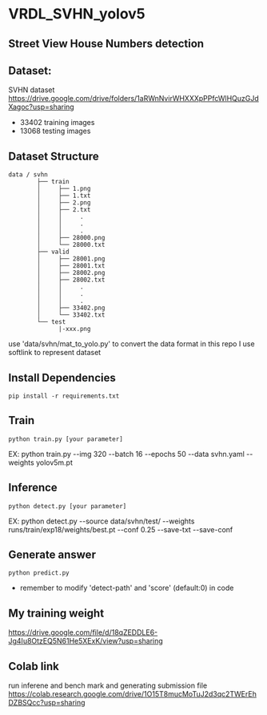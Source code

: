 # VRDL_SVHN_yolov5
## Street View House Numbers detection

## Dataset:
SVHN dataset  
https://drive.google.com/drive/folders/1aRWnNvirWHXXXpPPfcWlHQuzGJdXagoc?usp=sharing
 - 33402 training images
 - 13068 testing images 

## Dataset Structure
```
data / svhn
        ├── train
        │     ├── 1.png
        │     ├── 1.txt
        │     ├── 2.png
        │     ├── 2.txt
        │     │     .
        │     │     .
        │     │     .
        │     ├── 28000.png
        │     └── 28000.txt
        ├── valid
        │     ├── 28001.png
        │     ├── 28001.txt
        │     ├── 28002.png
        │     ├── 28002.txt
        │     │     .
        │     │     .
        │     │     .
        │     ├── 33402.png
        │     └── 33402.txt
        └── test
              |-xxx.png
```

use 'data/svhn/mat_to_yolo.py' to convert the data format
in this repo I use softlink to represent dataset 

## Install  Dependencies
```
pip install -r requirements.txt
```

## Train 
```
python train.py [your parameter]
```
EX: python train.py --img 320 --batch 16 --epochs 50 --data svhn.yaml --weights yolov5m.pt

## Inference
```
python detect.py [your parameter]
```
EX: python detect.py --source data/svhn/test/ --weights runs/train/exp18/weights/best.pt --conf 0.25 --save-txt --save-conf

## Generate answer
```
python predict.py
```
* remember to modify 'detect-path' and 'score' (default:0) in code 

## My training weight
https://drive.google.com/file/d/18qZEDDLE6-Jg4Iu8OtzEQ5N61He5XExK/view?usp=sharing

## Colab link
run inferene and bench mark and generating submission file
https://colab.research.google.com/drive/1O15T8mucMoTuJ2d3qc2TWErEhDZBSQcc?usp=sharing
